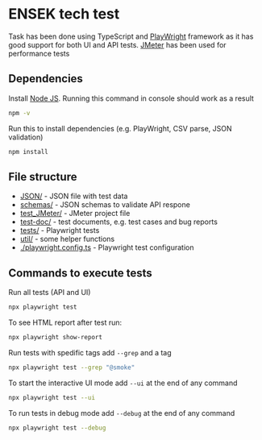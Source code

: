# ENSEK tech test

Task has been done using TypeScript and [PlayWright](https://playwright.dev/) framework as it has good support for both UI and API tests.
[JMeter](https://jmeter.apache.org/) has been used for performance tests

## Dependencies

Install [Node JS](https://nodejs.org/en/download). Running this command in console should work as a result

```bash
npm -v 
```

Run this to install dependencies (e.g. PlayWright, CSV parse, JSON validation)

```bash
npm install
```

## File structure

* [JSON/](JSON) - JSON file with test data
* [schemas/](schemas) - JSON schemas to validate API respone
* [test_JMeter/](test_JMeter) - JMeter project file
* [test-doc/](test-doc) - test documents, e.g. test cases and bug reports
* [tests/](tests) - Playwright tests
* [util/](util) - some helper functions
* [./playwright.config.ts](./playwright.config.ts) - Playwright test configuration

## Commands to execute tests

Run all tests (API and UI)

```bash
npx playwright test
```

To see HTML report after test run:

```bash
npx playwright show-report
```

Run tests with spedific tags add `--grep` and a tag

```bash
npx playwright test --grep "@smoke"
```

To start the interactive UI mode add `--ui` at the end of any command

```bash
npx playwright test --ui
```

To run tests in debug mode add `--debug` at the end of any command

```bash
npx playwright test --debug
```
